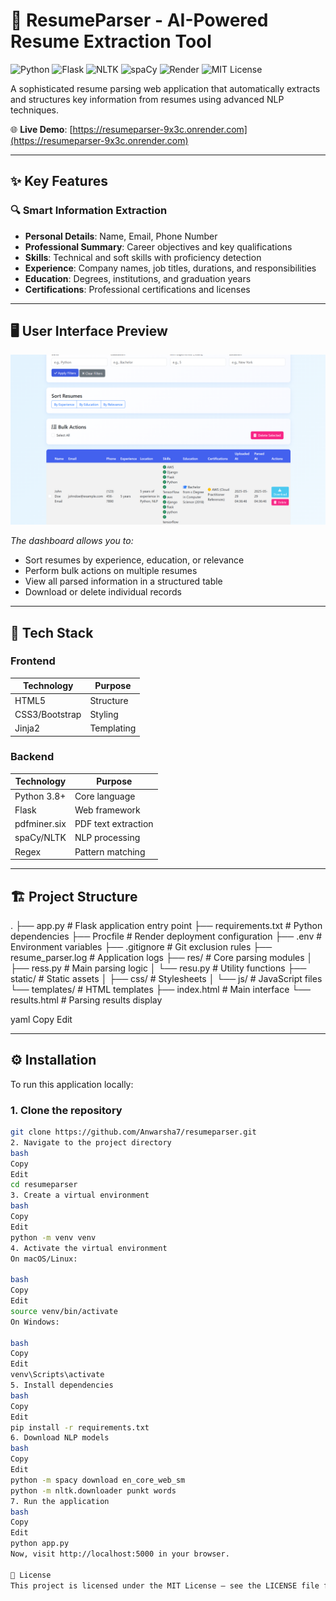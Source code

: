 # 📄 ResumeParser - AI-Powered Resume Extraction Tool

![Python](https://img.shields.io/badge/Python-3.8+-blue?logo=python)
![Flask](https://img.shields.io/badge/Flask-2.3-green?logo=flask)
![NLTK](https://img.shields.io/badge/NLTK-3.8.1-orange)
![spaCy](https://img.shields.io/badge/spaCy-3.7-red)
![Render](https://img.shields.io/badge/Hosted%20on-Render-46B3E6?logo=render)
![MIT License](https://img.shields.io/badge/License-MIT-yellow)

A sophisticated resume parsing web application that automatically extracts and structures key information from resumes using advanced NLP techniques.

🌐 **Live Demo**: [https://resumeparser-9x3c.onrender.com](https://resumeparser-9x3c.onrender.com)

---

## ✨ Key Features

### 🔍 Smart Information Extraction
- **Personal Details**: Name, Email, Phone Number
- **Professional Summary**: Career objectives and key qualifications
- **Skills**: Technical and soft skills with proficiency detection
- **Experience**: Company names, job titles, durations, and responsibilities
- **Education**: Degrees, institutions, and graduation years
- **Certifications**: Professional certifications and licenses

---

## 🖥️ User Interface Preview

![Resume Management Dashboard](images/image.png)

*The dashboard allows you to:*
- Sort resumes by experience, education, or relevance
- Perform bulk actions on multiple resumes
- View all parsed information in a structured table
- Download or delete individual records

---

## 🚀 Tech Stack

### Frontend

| Technology      | Purpose      |
|-----------------|--------------|
| HTML5           | Structure    |
| CSS3/Bootstrap  | Styling      |
| Jinja2          | Templating   |

### Backend

| Technology      | Purpose             |
|-----------------|---------------------|
| Python 3.8+     | Core language        |
| Flask           | Web framework        |
| pdfminer.six    | PDF text extraction  |
| spaCy/NLTK      | NLP processing       |
| Regex           | Pattern matching     |

---

## 🏗️ Project Structure

.
├── app.py # Flask application entry point
├── requirements.txt # Python dependencies
├── Procfile # Render deployment configuration
├── .env # Environment variables
├── .gitignore # Git exclusion rules
├── resume_parser.log # Application logs
├── res/ # Core parsing modules
│ ├── ress.py # Main parsing logic
│ └── resu.py # Utility functions
├── static/ # Static assets
│ ├── css/ # Stylesheets
│ └── js/ # JavaScript files
└── templates/ # HTML templates
├── index.html # Main interface
└── results.html # Parsing results display

yaml
Copy
Edit

---

## ⚙️ Installation

To run this application locally:

### 1. Clone the repository

```bash
git clone https://github.com/Anwarsha7/resumeparser.git
2. Navigate to the project directory
bash
Copy
Edit
cd resumeparser
3. Create a virtual environment
bash
Copy
Edit
python -m venv venv
4. Activate the virtual environment
On macOS/Linux:

bash
Copy
Edit
source venv/bin/activate
On Windows:

bash
Copy
Edit
venv\Scripts\activate
5. Install dependencies
bash
Copy
Edit
pip install -r requirements.txt
6. Download NLP models
bash
Copy
Edit
python -m spacy download en_core_web_sm
python -m nltk.downloader punkt words
7. Run the application
bash
Copy
Edit
python app.py
Now, visit http://localhost:5000 in your browser.

📜 License
This project is licensed under the MIT License — see the LICENSE file for details.
